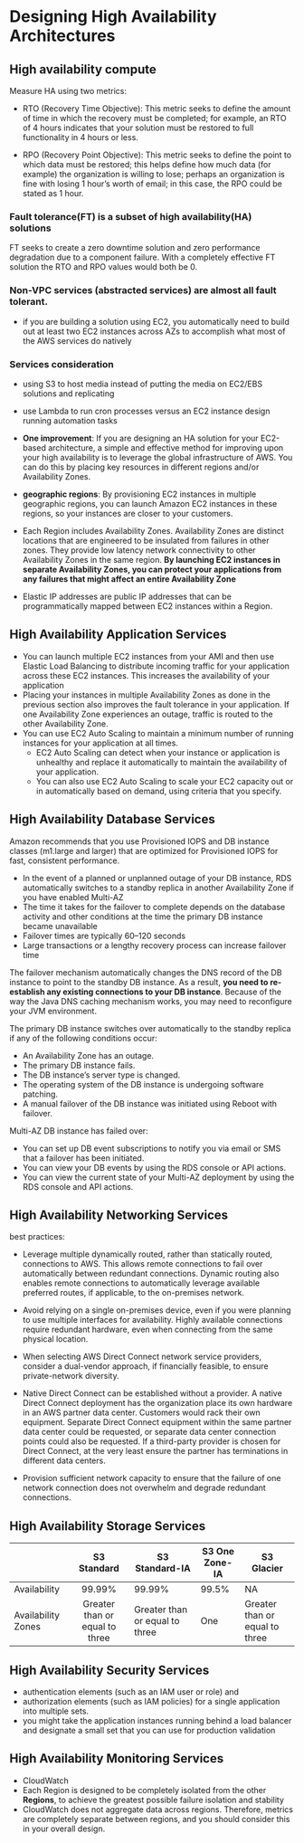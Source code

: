# Designing High Availability Architectures

## High availability compute

Measure HA using two metrics:

- RTO (Recovery Time Objective): This metric seeks to define the amount of time in which the recovery must be completed; for example, an RTO of 4 hours indicates that your solution must be restored to full functionality in 4 hours or less.

- RPO (Recovery Point Objective): This metric seeks to define the point to which data must be restored; this helps define how much data (for example) the organization is willing to lose; perhaps an organization is fine with losing 1 hour’s worth of email; in this case, the RPO could be stated as 1 hour.

### Fault tolerance(FT) is a subset of high availability(HA) solutions

FT seeks to create a zero downtime solution and zero performance degradation due to a component failure. With a completely effective FT solution the RTO and RPO values would both be 0.

### Non-VPC services (abstracted services) are almost all fault tolerant.

- if you are building a solution using EC2, you automatically need to build out at least two EC2 instances across AZs to accomplish what most of the AWS services do natively

### Services consideration

- using S3 to host media instead of putting the media on EC2/EBS solutions and replicating
- use Lambda to run cron processes versus an EC2 instance design running automation tasks

- **One improvement**: If you are designing an HA solution for your EC2-based architecture, a simple and effective method for improving upon your high availability is to leverage the global infrastructure of AWS. You can do this by placing key resources in different regions and/or Availability Zones.

- **geographic regions**: By provisioning EC2 instances in multiple geographic regions, you can launch Amazon EC2 instances in these regions, so your instances are closer to your customers.

- Each Region includes Availability Zones. Availability Zones are distinct locations that are engineered to be insulated from failures in other zones. They provide low latency network connectivity to other Availability Zones in the same region. **By launching EC2 instances in separate Availability Zones, you can protect your applications from any failures that might affect an entire Availability Zone**

- Elastic IP addresses are public IP addresses that can be programmatically mapped between EC2 instances within a Region.

## High Availability Application Services

- You can launch multiple EC2 instances from your AMI and then use Elastic Load Balancing to distribute incoming traffic for your application across these EC2 instances. This increases the availability of your application
- Placing your instances in multiple Availability Zones as done in the previous section also improves the fault tolerance in your application. If one Availability Zone experiences an outage, traffic is routed to the other Availability Zone.
- You can use EC2 Auto Scaling to maintain a minimum number of running instances for your application at all times.
  - EC2 Auto Scaling can detect when your instance or application is unhealthy and replace it automatically to maintain the availability of your application.
  - You can also use EC2 Auto Scaling to scale your EC2 capacity out or in automatically based on demand, using criteria that you specify.

## High Availability Database Services

Amazon recommends that you use Provisioned IOPS and DB instance classes (m1.large and larger) that are optimized for Provisioned IOPS for fast, consistent performance.

- In the event of a planned or unplanned outage of your DB instance, RDS automatically switches to a standby replica in another Availability Zone if you have enabled Multi-AZ
- The time it takes for the failover to complete depends on the database activity and other conditions at the time the primary DB instance became unavailable
- Failover times are typically 60–120 seconds
- Large transactions or a lengthy recovery process can increase failover time

The failover mechanism automatically changes the DNS record of the DB instance to point to the standby DB instance. As a result, **you need to re-establish any existing connections to your DB instance**. Because of the way the Java DNS caching mechanism works, you may need to reconfigure your JVM environment.

The primary DB instance switches over automatically to the standby replica if any of the following conditions occur:

- An Availability Zone has an outage.
- The primary DB instance fails.
- The DB instance’s server type is changed.
- The operating system of the DB instance is undergoing software patching.
- A manual failover of the DB instance was initiated using Reboot with failover.

Multi-AZ DB instance has failed over:

- You can set up DB event subscriptions to notify you via email or SMS that a failover has been initiated.
- You can view your DB events by using the RDS console or API actions.
- You can view the current state of your Multi-AZ deployment by using the RDS console and API actions.

## High Availability Networking Services

best practices:

- Leverage multiple dynamically routed, rather than statically routed, connections to AWS. This allows remote connections to fail over automatically between redundant connections. Dynamic routing also enables remote connections to automatically leverage available preferred routes, if applicable, to the on-premises network.

- Avoid relying on a single on-premises device, even if you were planning to use multiple interfaces for availability. Highly available connections require redundant hardware, even when connecting from the same physical location.

- When selecting AWS Direct Connect network service providers, consider a dual-vendor approach, if financially feasible, to ensure private-network diversity.

- Native Direct Connect can be established without a provider. A native Direct Connect deployment has the organization place its own hardware in an AWS partner data center. Customers would rack their own equipment. Separate Direct Connect equipment within the same partner data center could be requested, or separate data center connection points could also be requested. If a third-party provider is chosen for Direct Connect, at the very least ensure the partner has terminations in different data centers.

- Provision sufficient network capacity to ensure that the failure of one network connection does not overwhelm and degrade redundant connections.

## High Availability Storage Services

|                    |          S3 Standard           | S3 Standard-IA                 | S3 One Zone-IA | S3 Glacier                     |
| ------------------ | :----------------------------: | ------------------------------ | -------------- | ------------------------------ |
| Availability       |             99.99%             | 99.99%                         | 99.5%          | NA                             |
| Availability Zones | Greater than or equal to three | Greater than or equal to three | One            | Greater than or equal to three |

## High Availability Security Services

- authentication elements (such as an IAM user or role) and
- authorization elements (such as IAM policies) for a single application into multiple sets.
- you might take the application instances running behind a load balancer and designate a small set that you can use for production validation

## High Availability Monitoring Services

- CloudWatch
- Each Region is designed to be completely isolated from the other **Regions**, to achieve the greatest possible failure isolation and stability
- CloudWatch does not aggregate data across regions. Therefore, metrics are completely separate between regions, and you should consider this in your overall design.
